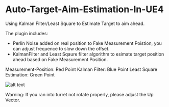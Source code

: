 # Auto-Target-Aim-Estimation-In-UE4
Using Kalman Filter/Least Square to Estimate Target to aim ahead.

The plugin includes:
- Perlin Noise added on real position to Fake Measurement Poistion, you can adjust frequence to slow down the offset.
- KalmanFilter and Least Sqaure filter algorithm to esimate target position ahead based on Fake Measurement Position.

Measurement-Position: Red Point
Kalman Filter: Blue Point
Least Square Estimation: Green Point

![alt text](https://github.com/tigershan1130/Auto-Target-Aim-Estimation-In-UE4/blob/master/ScreenShot01.jpg)


Warning: If you ran into turret not rotate properly, please adjust the Up Vector.
